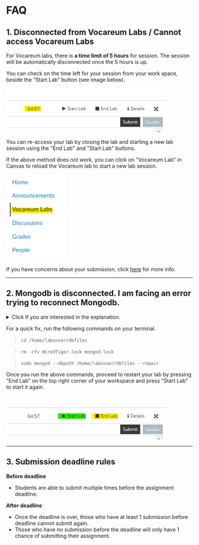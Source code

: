 # FAQ


## 1. Disconnected from Vocareum Labs / Cannot access Vocareum Labs

For Vocareum labs, there is **a time limit of 5 hours** for session. The session will be automatically disconnected once the 5 hours is up. 

You can check on the time left for your session from your work space, beside the “Start Lab” button (see image below). 

![Session Time](images/voc-session-time.png)

You can re-access your lab by closing the lab and starting a new lab session using the "End Lab" and "Start Lab" buttons. 


If the above method does not work, you can click on "Vocareum Lab" in Canvas to reload the Vocareum lab to start a new lab session.

![Start/End Lab](images/voc-canvas.png)


If you have concerns about your submission, click [here](#3-submission-deadline) for more info.

---

## 2. Mongodb is disconnected. I am facing an error trying to reconnect Mongodb.

<details>
  <summary>Click If you are interested in the explanation.</summary>  
Usually when this happens, it means that the previous Mongodb run was not logged off properly and the lock file was not removed.

</details>


For a quick fix, run the following commands on your terminal.

>`cd /home/labsuser/dbfiles`

>`rm -rfv WiredTiger.lock mongod.lock`

>`sudo mongod --dbpath /home/labsuser/dbfiles --repair`

Once you run the above commands, proceed to restart your lab by pressing “End Lab” on the top right corner of your workspace and press “Start Lab” to start it again.

![Start/End Lab](images/voc-start-end.png)

---
## 3. Submission deadline rules


**Before deadline**
- Students are able to submit multiple times before the assignment deadline. 

**After deadline**
- Once the deadline is over, those who have at least 1 submission before deadline cannot submit again. 
- Those who have no submission before the deadline will only have 1 chance of submitting their assignment.
